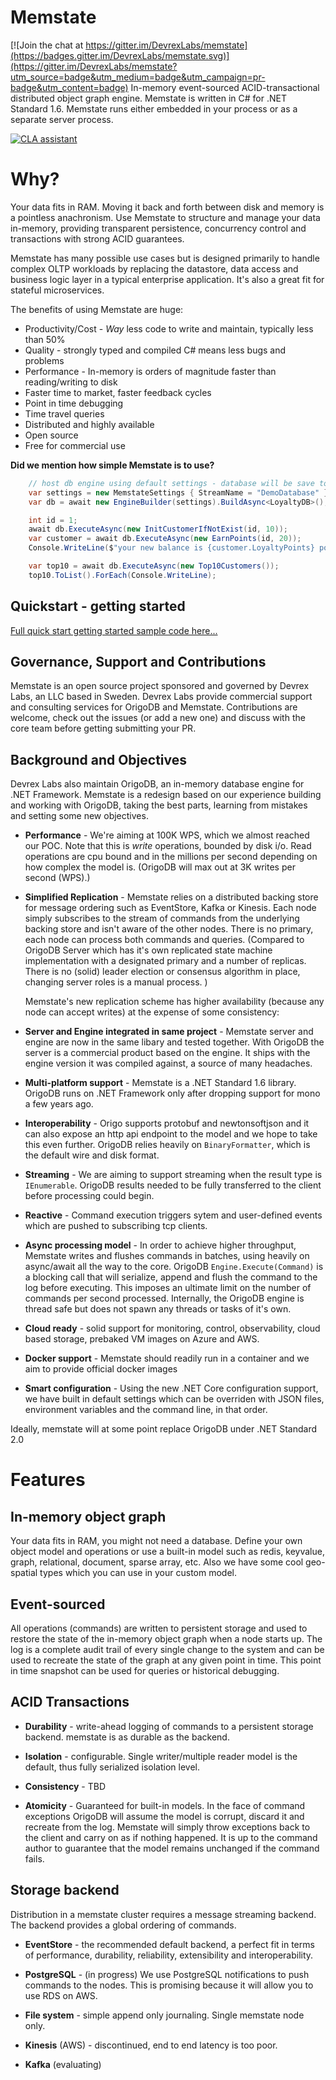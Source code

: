 # Memstate

[![Join the chat at https://gitter.im/DevrexLabs/memstate](https://badges.gitter.im/DevrexLabs/memstate.svg)](https://gitter.im/DevrexLabs/memstate?utm_source=badge&utm_medium=badge&utm_campaign=pr-badge&utm_content=badge)
In-memory event-sourced ACID-transactional distributed object graph engine. Memstate is written in C# for .NET Standard 1.6. Memstate runs either embedded in your process or as a separate server process.

[![CLA assistant](https://cla-assistant.io/readme/badge/DevrexLabs/memstate)](https://cla-assistant.io/DevrexLabs/memstate)

# Why?
Your data fits in RAM. Moving it back and forth between disk and memory is a pointless anachronism. Use Memstate to structure and manage your data in-memory, providing transparent persistence, concurrency control and transactions with strong ACID guarantees.

Memstate has many possible use cases but is designed primarily to handle complex OLTP workloads by replacing the datastore, data access and business logic layer in a typical enterprise application. It's also a great fit for stateful microservices.

The benefits of using Memstate are huge:
* Productivity/Cost - *Way* less code to write and maintain, typically less than 50%
* Quality - strongly typed and compiled C# means less bugs and problems
* Performance - In-memory is orders of magnitude faster than reading/writing to disk
* Faster time to market, faster feedback cycles
* Point in time debugging
* Time travel queries
* Distributed and highly available
* Open source
* Free for commercial use

**Did we mention how simple Memstate is to use?**

```csharp
    // host db engine using default settings - database will be save to disk as "DemoDatabase.journal"  
    var settings = new MemstateSettings { StreamName = "DemoDatabase" };
    var db = await new EngineBuilder(settings).BuildAsync<LoyaltyDB>();

    int id = 1;
    await db.ExecuteAsync(new InitCustomerIfNotExist(id, 10));
    var customer = await db.ExecuteAsync(new EarnPoints(id, 20));
    Console.WriteLine($"your new balance is {customer.LoyaltyPoints} points."); 

    var top10 = await db.ExecuteAsync(new Top10Customers());
    top10.ToList().ForEach(Console.WriteLine);
```

## Quickstart - getting started

[Full quick start getting started sample code here...](/Memstate.Examples.GettingStarted/_10_QuickStart)

## Governance, Support and Contributions
Memstate is an open source project sponsored and governed by Devrex Labs, an LLC based in Sweden.
Devrex Labs provide commercial support and consulting services for OrigoDB and Memstate. Contributions are welcome, check out the issues (or add a new one) and discuss with the core team before getting submitting your PR.

## Background and Objectives
Devrex Labs also maintain OrigoDB, an in-memory database engine for .NET Framework. Memstate is a redesign based on our experience building and working with OrigoDB, taking the best parts, learning from mistakes and setting some new objectives.

* **Performance** - We're aiming at 100K WPS, which we almost reached our POC. Note that this is *write* operations, bounded by disk i/o. Read operations are cpu bound and in the millions per second depending on how complex the model is. (OrigoDB will max out at 3K writes per second (WPS).)

* **Simplified Replication** - Memstate relies on a distributed backing store for message ordering such as EventStore, Kafka or Kinesis. Each node simply subscribes to the stream of commands from the underlying backing store and isn't aware of the other nodes. There is no primary, each node can process both commands and queries. (Compared to OrigoDB Server which has it's own replicated state machine implementation with a designated primary and a number of replicas. There is no (solid) leader election or consensus algorithm in place, changing server roles is a manual process. )

    Memstate's new replication scheme has higher availability (because any node can accept writes) at the expense of some consistency: 

* **Server and Engine integrated in same project** - Memstate server and engine are now in the same libary and tested together. With OrigoDB the server is a commercial product based on the engine. It ships with the engine version it was compiled against, a source of many headaches. 

* **Multi-platform support** - Memstate is a .NET Standard 1.6 library. OrigoDB runs on .NET Framework only after dropping support for mono a few years ago. 

* **Interoperability** - Origo supports protobuf and newtonsoftjson and it can also expose an http api endpoint to the model and we hope to take this even further. OrigoDB relies heavily on `BinaryFormatter`, which is the default wire and disk format. 

* **Streaming** - We are aiming to support streaming when the result type is `IEnumerable`. OrigoDB results needed to be fully transferred to the client before processing could begin. 

* **Reactive** - Command execution triggers sytem and user-defined events which are pushed to subscribing tcp clients.

* **Async processing model** - In order to achieve higher throughput, Memstate writes and flushes commands in batches, using heavily on async/await all the way to the core. OrigoDB `Engine.Execute(Command)` is a blocking call that will serialize, append and flush the command to the log before executing. This imposes an ultimate limit on the number of commands per second processed. Internally, the OrigoDB engine is thread safe but does not spawn any threads or tasks of it's own. 

* **Cloud ready** - solid support for monitoring, control, observability, cloud based storage, prebaked VM images on Azure and AWS.

* **Docker support** - Memstate should readily run in a container and we aim to provide official docker images

* **Smart configuration** - Using the new .NET Core configuration support, we have built in default settings which can be overriden with JSON files, environment variables and the command line, in that order.

Ideally, memstate will at some point replace OrigoDB under .NET Standard 2.0

# Features
## In-memory object graph
Your data fits in RAM, you might not need a database. Define your own object model and operations or use a built-in model such as redis, keyvalue, graph, relational, document, sparse array, etc. Also we have some cool geo-spatial types which you can use in your custom model.

## Event-sourced
All operations (commands) are written to persistent storage and used to restore the state of the in-memory object graph when a node starts up. The log is a complete audit trail of every single change to the system and can be used to recreate the state of the graph at any given point in time. This point in time snapshot can be used for queries or historical debugging.

## ACID Transactions
* **Durability**  - write-ahead logging of commands to a persistent storage backend. memstate is as durable as the backend.

* **Isolation**   - configurable. Single writer/multiple reader model is the default, thus fully serialized isolation level.

* **Consistency** - TBD

* **Atomicity**   - Guaranteed for built-in models. In the face of command exceptions OrigoDB will assume the model is corrupt, discard it and recreate from the log. Memstate will simply throw exceptions back to the client and carry on as if nothing happened. It is up to the command author to guarantee that the model remains unchanged if the command fails.

## Storage backend
Distribution in a memstate cluster requires a message streaming backend. The backend provides a global ordering of commands. 

* **EventStore** - the recommended default backend, a perfect fit in terms of performance, durability, reliability, extensibility and interoperability.

* **PostgreSQL** - (in progress) We use PostgreSQL notifications to push commands to the nodes. This is promising because it will allow you to use RDS on AWS.

* **File system** - simple append only journaling. Single memstate node only.

* **Kinesis** (AWS) - discontinued, end to end latency is too poor.

* **Kafka** (evaluating) 



